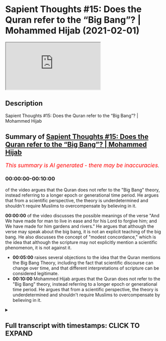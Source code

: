 # Sapient Thoughts #15: Does the Quran refer to the “Big Bang”? | Mohammed Hijab (2021-02-01)

<iframe loading='lazy' allow='autoplay' src='https://www.youtube.com/embed/FPZ57LCYLqQ'></iframe>

## Description

Sapient Thoughts #15: Does the Quran refer to the “Big Bang”? | Mohammed Hijab

## Summary of [Sapient Thoughts #15: Does the Quran refer to the “Big Bang”? | Mohammed Hijab](https://www.youtube.com/watch?v=FPZ57LCYLqQ)


*<span style="color:red; font-size:125%">This summary is AI generated - there may be inaccuracies</span>. [](/)*

### <a onclick="modifyYTiframeseektime('0')">00:00:00-00:10:00</a>

of the video argues that the Quran does not refer to the "Big Bang" theory, instead referring to a longer epoch or generational time period. He argues that from a scientific perspective, the theory is underdetermined and shouldn't require Muslims to overcompensate by believing in it.

**<a onclick="modifyYTiframeseektime('0')">00:00:00</a>** of the video discusses the possible meanings of the verse "And We have made for man to live in ease and for his Lord to forgive him; and We have made for him gardens and rivers." He argues that although the verse may speak about the big bang, it is not an explicit teaching of the big bang. He also discusses the concept of "modest concordance," which is the idea that although the scripture may not explicitly mention a scientific phenomenon, it is not against it.
* **<a onclick="modifyYTiframeseektime('300')">00:05:00</a>** raises several objections to the idea that the Quran mentions the Big Bang Theory, including the fact that scientific discourse can change over time, and that different interpretations of scripture can be considered legitimate.
* **<a onclick="modifyYTiframeseektime('600')">00:10:00</a>** Mohammed Hijab argues that the Quran does not refer to the "Big Bang" theory, instead referring to a longer epoch or generational time period. He argues that from a scientific perspective, the theory is underdetermined and shouldn't require Muslims to overcompensate by believing in it.

<details><summary><h2>Full transcript with timestamps: CLICK TO EXPAND</h2></summary>

<a onclick="modifyYTiframeseektime('2')">0:00:02</a> [Music]  
<a onclick="modifyYTiframeseektime('12')">0:00:12</a> and welcome to another episode of  
<a onclick="modifyYTiframeseektime('14')">0:00:14</a> sapient thoughts where we discuss  
<a onclick="modifyYTiframeseektime('15')">0:00:15</a> theo philosophical issues where we  
<a onclick="modifyYTiframeseektime('17')">0:00:17</a> refute those arguments of the detractors  
<a onclick="modifyYTiframeseektime('19')">0:00:19</a> of islam  
<a onclick="modifyYTiframeseektime('20')">0:00:20</a> in addition to making our own arguments  
<a onclick="modifyYTiframeseektime('22')">0:00:22</a> for the veracity of islam  
<a onclick="modifyYTiframeseektime('24')">0:00:24</a> today inshallah we're going to be  
<a onclick="modifyYTiframeseektime('25')">0:00:25</a> talking about the big bang and whether  
<a onclick="modifyYTiframeseektime('27')">0:00:27</a> or not the quran  
<a onclick="modifyYTiframeseektime('28')">0:00:28</a> talks about the big bang or actively  
<a onclick="modifyYTiframeseektime('30')">0:00:30</a> teaches the big bang  
<a onclick="modifyYTiframeseektime('32')">0:00:32</a> and of course this is a ubiquitous kind  
<a onclick="modifyYTiframeseektime('34')">0:00:34</a> of claim that you find  
<a onclick="modifyYTiframeseektime('35')">0:00:35</a> with those who espouse the scientific  
<a onclick="modifyYTiframeseektime('37')">0:00:37</a> miracles narrative  
<a onclick="modifyYTiframeseektime('38')">0:00:38</a> both in the western world in the  
<a onclick="modifyYTiframeseektime('40')">0:00:40</a> english-speaking world and of course the  
<a onclick="modifyYTiframeseektime('42')">0:00:42</a> middle east as well i'm sure in other  
<a onclick="modifyYTiframeseektime('43')">0:00:43</a> parts of the world  
<a onclick="modifyYTiframeseektime('45')">0:00:45</a> that i don't have access to  
<a onclick="modifyYTiframeseektime('46')">0:00:46</a> unfortunately because my language skills  
<a onclick="modifyYTiframeseektime('48')">0:00:48</a> are limited  
<a onclick="modifyYTiframeseektime('49')">0:00:49</a> but let's say let's answer this question  
<a onclick="modifyYTiframeseektime('52')">0:00:52</a> the question of whether the quran or not  
<a onclick="modifyYTiframeseektime('54')">0:00:54</a> actively speaks about the big bang  
<a onclick="modifyYTiframeseektime('56')">0:00:56</a> before we do this though  
<a onclick="modifyYTiframeseektime('57')">0:00:57</a> i think it's very important to note that  
<a onclick="modifyYTiframeseektime('60')">0:01:00</a> here at sapiens institute we think that  
<a onclick="modifyYTiframeseektime('62')">0:01:02</a> the most sophisticated  
<a onclick="modifyYTiframeseektime('64')">0:01:04</a> way of dealing with the quran in in so  
<a onclick="modifyYTiframeseektime('67')">0:01:07</a> much as  
<a onclick="modifyYTiframeseektime('67')">0:01:07</a> it talks about the naturalistic  
<a onclick="modifyYTiframeseektime('69')">0:01:09</a> phenomena of the world  
<a onclick="modifyYTiframeseektime('70')">0:01:10</a> is to apply a multi-layered approach and  
<a onclick="modifyYTiframeseektime('73')">0:01:13</a> this approach really says that the quran  
<a onclick="modifyYTiframeseektime('75')">0:01:15</a> speaks in a simple and concise yet  
<a onclick="modifyYTiframeseektime('77')">0:01:17</a> powerful and rich  
<a onclick="modifyYTiframeseektime('78')">0:01:18</a> way which communicates with different  
<a onclick="modifyYTiframeseektime('81')">0:01:21</a> audiences from  
<a onclick="modifyYTiframeseektime('82')">0:01:22</a> the 7th century all the way through to  
<a onclick="modifyYTiframeseektime('84')">0:01:24</a> the 21st century  
<a onclick="modifyYTiframeseektime('86')">0:01:26</a> and it also says that when we're looking  
<a onclick="modifyYTiframeseektime('88')">0:01:28</a> at verses  
<a onclick="modifyYTiframeseektime('90')">0:01:30</a> when we're looking at verses we need to  
<a onclick="modifyYTiframeseektime('91')">0:01:31</a> allow ambiguities to  
<a onclick="modifyYTiframeseektime('94')">0:01:34</a> to remain as ambiguities in other words  
<a onclick="modifyYTiframeseektime('96')">0:01:36</a> picking one  
<a onclick="modifyYTiframeseektime('98')">0:01:38</a> of many different interpretations and  
<a onclick="modifyYTiframeseektime('99')">0:01:39</a> claiming that this is a scientific  
<a onclick="modifyYTiframeseektime('100')">0:01:40</a> miracle is a limitation  
<a onclick="modifyYTiframeseektime('102')">0:01:42</a> now obviously this method requires or  
<a onclick="modifyYTiframeseektime('104')">0:01:44</a> the multi-layered method requires a  
<a onclick="modifyYTiframeseektime('106')">0:01:46</a> video in its own right it deserves  
<a onclick="modifyYTiframeseektime('108')">0:01:48</a> uh more attention and of course we're  
<a onclick="modifyYTiframeseektime('109')">0:01:49</a> gonna we're gonna do that  
<a onclick="modifyYTiframeseektime('111')">0:01:51</a> but for the purposes of today we're not  
<a onclick="modifyYTiframeseektime('113')">0:01:53</a> going to be  
<a onclick="modifyYTiframeseektime('114')">0:01:54</a> going into much depth uh however there's  
<a onclick="modifyYTiframeseektime('116')">0:01:56</a> one more thing i think  
<a onclick="modifyYTiframeseektime('117')">0:01:57</a> is important to put forward in terms of  
<a onclick="modifyYTiframeseektime('119')">0:01:59</a> conceptual analysis  
<a onclick="modifyYTiframeseektime('121')">0:02:01</a> which is david schatz his conception or  
<a onclick="modifyYTiframeseektime('124')">0:02:04</a> compartmentalization of concordance into  
<a onclick="modifyYTiframeseektime('127')">0:02:07</a> two different types now what is  
<a onclick="modifyYTiframeseektime('128')">0:02:08</a> concordism  
<a onclick="modifyYTiframeseektime('129')">0:02:09</a> concordism loosely defined is uh  
<a onclick="modifyYTiframeseektime('132')">0:02:12</a> the propensity of a scripture whether  
<a onclick="modifyYTiframeseektime('135')">0:02:15</a> it's the bible or the quran or whatever  
<a onclick="modifyYTiframeseektime('137')">0:02:17</a> to be in agreement with science or to  
<a onclick="modifyYTiframeseektime('139')">0:02:19</a> actually actively teach science now  
<a onclick="modifyYTiframeseektime('141')">0:02:21</a> david chats divides it into two  
<a onclick="modifyYTiframeseektime('142')">0:02:22</a> different things  
<a onclick="modifyYTiframeseektime('143')">0:02:23</a> he refers to as bold concordism and  
<a onclick="modifyYTiframeseektime('145')">0:02:25</a> modest concordism  
<a onclick="modifyYTiframeseektime('146')">0:02:26</a> so bold concordism is really the  
<a onclick="modifyYTiframeseektime('149')">0:02:29</a> postulation that the scripture is  
<a onclick="modifyYTiframeseektime('151')">0:02:31</a> actively speaking about said  
<a onclick="modifyYTiframeseektime('153')">0:02:33</a> scientific phenomena and modest  
<a onclick="modifyYTiframeseektime('155')">0:02:35</a> concordism is that the scripture  
<a onclick="modifyYTiframeseektime('156')">0:02:36</a> may not speak about it in such explicit  
<a onclick="modifyYTiframeseektime('159')">0:02:39</a> terms  
<a onclick="modifyYTiframeseektime('159')">0:02:39</a> but indeed uh is not against it in such  
<a onclick="modifyYTiframeseektime('162')">0:02:42</a> explicit terms  
<a onclick="modifyYTiframeseektime('164')">0:02:44</a> whatever said phenomena is i think the  
<a onclick="modifyYTiframeseektime('166')">0:02:46</a> modest concordance position  
<a onclick="modifyYTiframeseektime('168')">0:02:48</a> is much more tenable from a  
<a onclick="modifyYTiframeseektime('170')">0:02:50</a> hermeneutical and executive perspective  
<a onclick="modifyYTiframeseektime('172')">0:02:52</a> now let's move on to this uh this big  
<a onclick="modifyYTiframeseektime('174')">0:02:54</a> bang example and  
<a onclick="modifyYTiframeseektime('176')">0:02:56</a> and look at the verses so obviously this  
<a onclick="modifyYTiframeseektime('178')">0:02:58</a> is chapter number 21 verse number 30  
<a onclick="modifyYTiframeseektime('180')">0:03:00</a> where allah says you know that the unit  
<a onclick="modifyYTiframeseektime('183')">0:03:03</a> the heavens and the earth  
<a onclick="modifyYTiframeseektime('186')">0:03:06</a> they were both one piece so we separated  
<a onclick="modifyYTiframeseektime('188')">0:03:08</a> them this is a loose translation and  
<a onclick="modifyYTiframeseektime('190')">0:03:10</a> it's a very legitimate translation  
<a onclick="modifyYTiframeseektime('192')">0:03:12</a> because if you look at  
<a onclick="modifyYTiframeseektime('193')">0:03:13</a> the exegetes like tabari and even kefir  
<a onclick="modifyYTiframeseektime('195')">0:03:15</a> and  
<a onclick="modifyYTiframeseektime('196')">0:03:16</a> all of these major kind of exegetes of  
<a onclick="modifyYTiframeseektime('198')">0:03:18</a> the past  
<a onclick="modifyYTiframeseektime('199')">0:03:19</a> and obviously also the arabic language  
<a onclick="modifyYTiframeseektime('202')">0:03:22</a> and  
<a onclick="modifyYTiframeseektime('203')">0:03:23</a> literally just means for something to be  
<a onclick="modifyYTiframeseektime('206')">0:03:26</a> together  
<a onclick="modifyYTiframeseektime('207')">0:03:27</a> and for them to be separated however  
<a onclick="modifyYTiframeseektime('210')">0:03:30</a> when you look at what these exegetes say  
<a onclick="modifyYTiframeseektime('211')">0:03:31</a> they do actually  
<a onclick="modifyYTiframeseektime('214')">0:03:34</a> expound on different types of meaning so  
<a onclick="modifyYTiframeseektime('216')">0:03:36</a> for example yes it does say that the  
<a onclick="modifyYTiframeseektime('218')">0:03:38</a> heavens and the earth were together and  
<a onclick="modifyYTiframeseektime('219')">0:03:39</a> then we cleared them asunder or have we  
<a onclick="modifyYTiframeseektime('221')">0:03:41</a> separated them or whatever you want to  
<a onclick="modifyYTiframeseektime('223')">0:03:43</a> translate it but they also say  
<a onclick="modifyYTiframeseektime('226')">0:03:46</a> that this could mean that this is when  
<a onclick="modifyYTiframeseektime('228')">0:03:48</a> the uh  
<a onclick="modifyYTiframeseektime('229')">0:03:49</a> the same or the skies started to rain  
<a onclick="modifyYTiframeseektime('232')">0:03:52</a> and when the  
<a onclick="modifyYTiframeseektime('233')">0:03:53</a> uh grounds started to produce vegetation  
<a onclick="modifyYTiframeseektime('236')">0:03:56</a> this is another exegesis that is  
<a onclick="modifyYTiframeseektime('238')">0:03:58</a> of the same verse and many of the salaf  
<a onclick="modifyYTiframeseektime('240')">0:04:00</a> and many of those medieval commentators  
<a onclick="modifyYTiframeseektime('242')">0:04:02</a> took this as the as the primary meaning  
<a onclick="modifyYTiframeseektime('244')">0:04:04</a> in fact and that is why  
<a onclick="modifyYTiframeseektime('246')">0:04:06</a> uh the next verse talks about we have  
<a onclick="modifyYTiframeseektime('248')">0:04:08</a> made for more to every living thing that  
<a onclick="modifyYTiframeseektime('249')">0:04:09</a> says it makes more sense in that sense  
<a onclick="modifyYTiframeseektime('251')">0:04:11</a> but we will leave both of those  
<a onclick="modifyYTiframeseektime('253')">0:04:13</a> interpretations as valid interpretations  
<a onclick="modifyYTiframeseektime('256')">0:04:16</a> now those interpretations and more have  
<a onclick="modifyYTiframeseektime('259')">0:04:19</a> been said about this verse  
<a onclick="modifyYTiframeseektime('260')">0:04:20</a> so to choose one of them are we  
<a onclick="modifyYTiframeseektime('262')">0:04:22</a> justified in choosing one of them  
<a onclick="modifyYTiframeseektime('264')">0:04:24</a> because the  
<a onclick="modifyYTiframeseektime('264')">0:04:24</a> dominant scientific theory of the day  
<a onclick="modifyYTiframeseektime('268')">0:04:28</a> is espouses or is closer to that one of  
<a onclick="modifyYTiframeseektime('271')">0:04:31</a> them  
<a onclick="modifyYTiframeseektime('272')">0:04:32</a> i think we should be more reserved and  
<a onclick="modifyYTiframeseektime('274')">0:04:34</a> conservative with this because quite  
<a onclick="modifyYTiframeseektime('275')">0:04:35</a> frankly  
<a onclick="modifyYTiframeseektime('276')">0:04:36</a> of all the different kinds of sciences  
<a onclick="modifyYTiframeseektime('278')">0:04:38</a> that are out there you could argue  
<a onclick="modifyYTiframeseektime('279')">0:04:39</a> making  
<a onclick="modifyYTiframeseektime('280')">0:04:40</a> a strong argument that physics and  
<a onclick="modifyYTiframeseektime('282')">0:04:42</a> especially astronomy is the most  
<a onclick="modifyYTiframeseektime('284')">0:04:44</a> volatile in terms of change i mean  
<a onclick="modifyYTiframeseektime('286')">0:04:46</a> paradigm shifts  
<a onclick="modifyYTiframeseektime('287')">0:04:47</a> we know not only the newtonian to  
<a onclick="modifyYTiframeseektime('289')">0:04:49</a> einsteinian shift but all kinds of  
<a onclick="modifyYTiframeseektime('291')">0:04:51</a> theories have been  
<a onclick="modifyYTiframeseektime('292')">0:04:52</a> elaborated upon in the last hundred  
<a onclick="modifyYTiframeseektime('294')">0:04:54</a> years in science and astronomy i mean  
<a onclick="modifyYTiframeseektime('296')">0:04:56</a> string theory oscillating universe  
<a onclick="modifyYTiframeseektime('298')">0:04:58</a> eternal universes i mean you can see  
<a onclick="modifyYTiframeseektime('300')">0:05:00</a> from the from the writings of some of  
<a onclick="modifyYTiframeseektime('302')">0:05:02</a> the  
<a onclick="modifyYTiframeseektime('302')">0:05:02</a> most prominent scientists that we have  
<a onclick="modifyYTiframeseektime('303')">0:05:03</a> like roger penrose for example and in 10  
<a onclick="modifyYTiframeseektime('306')">0:05:06</a> or 20 years he changes his mind on very  
<a onclick="modifyYTiframeseektime('308')">0:05:08</a> foundational issues when it comes to  
<a onclick="modifyYTiframeseektime('309')">0:05:09</a> cosmology  
<a onclick="modifyYTiframeseektime('310')">0:05:10</a> therefore to pin you know a verse in the  
<a onclick="modifyYTiframeseektime('313')">0:05:13</a> quran  
<a onclick="modifyYTiframeseektime('314')">0:05:14</a> on the changing and courageable and  
<a onclick="modifyYTiframeseektime('319')">0:05:19</a> moving if you like scientific discourse  
<a onclick="modifyYTiframeseektime('322')">0:05:22</a> i think is quite dangerous because  
<a onclick="modifyYTiframeseektime('323')">0:05:23</a> what if in 50 years in 70 years or 100  
<a onclick="modifyYTiframeseektime('326')">0:05:26</a> years  
<a onclick="modifyYTiframeseektime('327')">0:05:27</a> the dominant cosmology is different and  
<a onclick="modifyYTiframeseektime('330')">0:05:30</a> that is a  
<a onclick="modifyYTiframeseektime('330')">0:05:30</a> very plausible scientific possibility  
<a onclick="modifyYTiframeseektime('333')">0:05:33</a> it's extremely plausible for the  
<a onclick="modifyYTiframeseektime('335')">0:05:35</a> dominant  
<a onclick="modifyYTiframeseektime('336')">0:05:36</a> cosmology to have shifted and for this  
<a onclick="modifyYTiframeseektime('338')">0:05:38</a> reason this for me defines another  
<a onclick="modifyYTiframeseektime('340')">0:05:40</a> limitation of saying that the quran  
<a onclick="modifyYTiframeseektime('342')">0:05:42</a> talks about the big bang theory  
<a onclick="modifyYTiframeseektime('344')">0:05:44</a> which is that okay if you if you're  
<a onclick="modifyYTiframeseektime('346')">0:05:46</a> saying this today let's see if you  
<a onclick="modifyYTiframeseektime('348')">0:05:48</a> remain consistent  
<a onclick="modifyYTiframeseektime('348')">0:05:48</a> maybe if your grandchildren remain  
<a onclick="modifyYTiframeseektime('350')">0:05:50</a> consistent that have the same  
<a onclick="modifyYTiframeseektime('352')">0:05:52</a> methodology where all of these western  
<a onclick="modifyYTiframeseektime('355')">0:05:55</a> scientists  
<a onclick="modifyYTiframeseektime('356')">0:05:56</a> are now changing their mind and it  
<a onclick="modifyYTiframeseektime('358')">0:05:58</a> becomes an oscillating theory  
<a onclick="modifyYTiframeseektime('359')">0:05:59</a> and then maybe you go to another  
<a onclick="modifyYTiframeseektime('361')">0:06:01</a> interpretation but this movement  
<a onclick="modifyYTiframeseektime('364')">0:06:04</a> of science and also the fact that there  
<a onclick="modifyYTiframeseektime('365')">0:06:05</a> are different interpretations  
<a onclick="modifyYTiframeseektime('368')">0:06:08</a> kind of says to me that we shouldn't be  
<a onclick="modifyYTiframeseektime('370')">0:06:10</a> cherry-picking verses and trying to make  
<a onclick="modifyYTiframeseektime('372')">0:06:12</a> them match  
<a onclick="modifyYTiframeseektime('373')">0:06:13</a> you know the interpretations match with  
<a onclick="modifyYTiframeseektime('374')">0:06:14</a> modern-day scientific phenomena  
<a onclick="modifyYTiframeseektime('376')">0:06:16</a> because if we do that we're actually  
<a onclick="modifyYTiframeseektime('378')">0:06:18</a> outlining a failed  
<a onclick="modifyYTiframeseektime('380')">0:06:20</a> hermeneutic and we are actually  
<a onclick="modifyYTiframeseektime('382')">0:06:22</a> justifying for those  
<a onclick="modifyYTiframeseektime('384')">0:06:24</a> individuals who are attacking islam the  
<a onclick="modifyYTiframeseektime('386')">0:06:26</a> detractors of islam  
<a onclick="modifyYTiframeseektime('387')">0:06:27</a> who use one of many interpretations  
<a onclick="modifyYTiframeseektime('390')">0:06:30</a> which might be unscientific and  
<a onclick="modifyYTiframeseektime('391')">0:06:31</a> legitimate through the language  
<a onclick="modifyYTiframeseektime('393')">0:06:33</a> that this is a legitimate recourse so if  
<a onclick="modifyYTiframeseektime('396')">0:06:36</a> we're saying that we will  
<a onclick="modifyYTiframeseektime('397')">0:06:37</a> we'll take one of many different  
<a onclick="modifyYTiframeseektime('398')">0:06:38</a> interpretations and now we're going to  
<a onclick="modifyYTiframeseektime('399')">0:06:39</a> elaborate upon that  
<a onclick="modifyYTiframeseektime('401')">0:06:41</a> then that what that does is it opens a  
<a onclick="modifyYTiframeseektime('402')">0:06:42</a> can of worms because now  
<a onclick="modifyYTiframeseektime('404')">0:06:44</a> the uh the detractor or anti-muslim  
<a onclick="modifyYTiframeseektime('406')">0:06:46</a> apologist is well  
<a onclick="modifyYTiframeseektime('408')">0:06:48</a> justified in saying that according to  
<a onclick="modifyYTiframeseektime('409')">0:06:49</a> the quran the heaven oh sorry the earth  
<a onclick="modifyYTiframeseektime('412')">0:06:52</a> was created before the heaven for  
<a onclick="modifyYTiframeseektime('413')">0:06:53</a> example  
<a onclick="modifyYTiframeseektime('414')">0:06:54</a> and this is the opinion of this person  
<a onclick="modifyYTiframeseektime('415')">0:06:55</a> and that that person  
<a onclick="modifyYTiframeseektime('417')">0:06:57</a> will will come back and say well hold on  
<a onclick="modifyYTiframeseektime('418')">0:06:58</a> the opinion of the other person and that  
<a onclick="modifyYTiframeseektime('419')">0:06:59</a> person  
<a onclick="modifyYTiframeseektime('420')">0:07:00</a> is opposite to that well they'll say  
<a onclick="modifyYTiframeseektime('422')">0:07:02</a> well hold on you have justified to  
<a onclick="modifyYTiframeseektime('424')">0:07:04</a> yourself  
<a onclick="modifyYTiframeseektime('425')">0:07:05</a> taking an ambiguous verse and and saying  
<a onclick="modifyYTiframeseektime('428')">0:07:08</a> that it means this  
<a onclick="modifyYTiframeseektime('429')">0:07:09</a> when there are these other alternate  
<a onclick="modifyYTiframeseektime('430')">0:07:10</a> linguistic alternatives and exegetical  
<a onclick="modifyYTiframeseektime('432')">0:07:12</a> alternatives  
<a onclick="modifyYTiframeseektime('433')">0:07:13</a> so why are we not within our rights to  
<a onclick="modifyYTiframeseektime('436')">0:07:16</a> choose unscientific  
<a onclick="modifyYTiframeseektime('437')">0:07:17</a> interpretations and say this is what it  
<a onclick="modifyYTiframeseektime('439')">0:07:19</a> means well in fact this  
<a onclick="modifyYTiframeseektime('441')">0:07:21</a> whole idea of using ambiguous verses  
<a onclick="modifyYTiframeseektime('444')">0:07:24</a> which have more than one interpretation  
<a onclick="modifyYTiframeseektime('446')">0:07:26</a> and running with it is exactly the  
<a onclick="modifyYTiframeseektime('448')">0:07:28</a> opposite  
<a onclick="modifyYTiframeseektime('449')">0:07:29</a> exactly the opposite of what allah tells  
<a onclick="modifyYTiframeseektime('451')">0:07:31</a> us  
<a onclick="modifyYTiframeseektime('457')">0:07:37</a> that there are this chapter three verse  
<a onclick="modifyYTiframeseektime('458')">0:07:38</a> seven it says that this book has  
<a onclick="modifyYTiframeseektime('460')">0:07:40</a> verses which are foundational and others  
<a onclick="modifyYTiframeseektime('462')">0:07:42</a> which  
<a onclick="modifyYTiframeseektime('467')">0:07:47</a> for those people who have swerving in  
<a onclick="modifyYTiframeseektime('469')">0:07:49</a> their hearts or some kind of deviance in  
<a onclick="modifyYTiframeseektime('471')">0:07:51</a> their hearts they will choose  
<a onclick="modifyYTiframeseektime('473')">0:07:53</a> yes those interpretations that they  
<a onclick="modifyYTiframeseektime('477')">0:07:57</a> which are ambiguous and they don't know  
<a onclick="modifyYTiframeseektime('479')">0:07:59</a> what the the verse goes on to say they  
<a onclick="modifyYTiframeseektime('481')">0:08:01</a> don't know what these interpret no one  
<a onclick="modifyYTiframeseektime('482')">0:08:02</a> knows  
<a onclick="modifyYTiframeseektime('483')">0:08:03</a> what these the interpretation actually  
<a onclick="modifyYTiframeseektime('485')">0:08:05</a> definitely definitively means except for  
<a onclick="modifyYTiframeseektime('487')">0:08:07</a> allah  
<a onclick="modifyYTiframeseektime('487')">0:08:07</a> and some say well also those who are  
<a onclick="modifyYTiframeseektime('490')">0:08:10</a> very  
<a onclick="modifyYTiframeseektime('490')">0:08:10</a> grounded in knowledge and some say no  
<a onclick="modifyYTiframeseektime('493')">0:08:13</a> not even those because the sentence  
<a onclick="modifyYTiframeseektime('494')">0:08:14</a> starts  
<a onclick="modifyYTiframeseektime('495')">0:08:15</a> and that's another discussion but the  
<a onclick="modifyYTiframeseektime('496')">0:08:16</a> idea is that choosing one of many  
<a onclick="modifyYTiframeseektime('498')">0:08:18</a> different  
<a onclick="modifyYTiframeseektime('499')">0:08:19</a> interpretations and insisting that this  
<a onclick="modifyYTiframeseektime('501')">0:08:21</a> is what the quran says  
<a onclick="modifyYTiframeseektime('503')">0:08:23</a> is not the the sophisticated  
<a onclick="modifyYTiframeseektime('505')">0:08:25</a> hermeneutical method  
<a onclick="modifyYTiframeseektime('506')">0:08:26</a> and in fact it can go into what  
<a onclick="modifyYTiframeseektime('510')">0:08:30</a> you may say about allah which you don't  
<a onclick="modifyYTiframeseektime('512')">0:08:32</a> know it may go into that  
<a onclick="modifyYTiframeseektime('514')">0:08:34</a> or it could go into what the prophet  
<a onclick="modifyYTiframeseektime('515')">0:08:35</a> says  
<a onclick="modifyYTiframeseektime('518')">0:08:38</a> whoever lies about me intentionally then  
<a onclick="modifyYTiframeseektime('520')">0:08:40</a> let him prepare his sea in the hell fire  
<a onclick="modifyYTiframeseektime('522')">0:08:42</a> where you know that there are other  
<a onclick="modifyYTiframeseektime('523')">0:08:43</a> interpretations but you're intentionally  
<a onclick="modifyYTiframeseektime('525')">0:08:45</a> choosing one  
<a onclick="modifyYTiframeseektime('526')">0:08:46</a> so you can fit it with a particular  
<a onclick="modifyYTiframeseektime('527')">0:08:47</a> narrative and so this is problematic so  
<a onclick="modifyYTiframeseektime('531')">0:08:51</a> from all of those perspectives and that  
<a onclick="modifyYTiframeseektime('533')">0:08:53</a> you have  
<a onclick="modifyYTiframeseektime('534')">0:08:54</a> changing science that it's a  
<a onclick="modifyYTiframeseektime('536')">0:08:56</a> cherry-picking approach  
<a onclick="modifyYTiframeseektime('537')">0:08:57</a> that you know it's limited and you know  
<a onclick="modifyYTiframeseektime('540')">0:09:00</a> you could even say one of the possible  
<a onclick="modifyYTiframeseektime('541')">0:09:01</a> assumptions i'm not saying it's a  
<a onclick="modifyYTiframeseektime('542')">0:09:02</a> definitive or something  
<a onclick="modifyYTiframeseektime('543')">0:09:03</a> is that if it is talking about the big  
<a onclick="modifyYTiframeseektime('545')">0:09:05</a> bang if let's say that chapter 21 verse  
<a onclick="modifyYTiframeseektime('548')">0:09:08</a> number 30  
<a onclick="modifyYTiframeseektime('548')">0:09:08</a> is talking about the big bang if it is  
<a onclick="modifyYTiframeseektime('551')">0:09:11</a> talking about the big bang  
<a onclick="modifyYTiframeseektime('552')">0:09:12</a> does that mean to say that those people  
<a onclick="modifyYTiframeseektime('554')">0:09:14</a> in the 7th century who had no knowledge  
<a onclick="modifyYTiframeseektime('556')">0:09:16</a> of astronomy  
<a onclick="modifyYTiframeseektime('556')">0:09:16</a> would have had this verse or the meaning  
<a onclick="modifyYTiframeseektime('559')">0:09:19</a> of this veil to them  
<a onclick="modifyYTiframeseektime('560')">0:09:20</a> like they wouldn't understand the  
<a onclick="modifyYTiframeseektime('562')">0:09:22</a> implications of the big bang and so this  
<a onclick="modifyYTiframeseektime('564')">0:09:24</a> verse would  
<a onclick="modifyYTiframeseektime('564')">0:09:24</a> be meaningless or very very close to  
<a onclick="modifyYTiframeseektime('567')">0:09:27</a> being meaningless to them  
<a onclick="modifyYTiframeseektime('568')">0:09:28</a> so that would be a yani this this could  
<a onclick="modifyYTiframeseektime('571')">0:09:31</a> be something which is also damaging  
<a onclick="modifyYTiframeseektime('573')">0:09:33</a> the truth of the matter is this verse  
<a onclick="modifyYTiframeseektime('575')">0:09:35</a> does indicate to us that there was some  
<a onclick="modifyYTiframeseektime('577')">0:09:37</a> kind of separation  
<a onclick="modifyYTiframeseektime('578')">0:09:38</a> but we don't know allah what exactly  
<a onclick="modifyYTiframeseektime('580')">0:09:40</a> cosmologically it's talking  
<a onclick="modifyYTiframeseektime('582')">0:09:42</a> about and similarly  
<a onclick="modifyYTiframeseektime('586')">0:09:46</a> you know the the heaven we have in  
<a onclick="modifyYTiframeseektime('588')">0:09:48</a> chapter 51 of the quran the heaven we  
<a onclick="modifyYTiframeseektime('589')">0:09:49</a> have created it with power  
<a onclick="modifyYTiframeseektime('591')">0:09:51</a> and we we are steadily expanding it now  
<a onclick="modifyYTiframeseektime('593')">0:09:53</a> yes there are some people  
<a onclick="modifyYTiframeseektime('595')">0:09:55</a> even terribly that i've looked at the  
<a onclick="modifyYTiframeseektime('597')">0:09:57</a> tephasia in the exegetes that say that  
<a onclick="modifyYTiframeseektime('599')">0:09:59</a> uh musayan does mean expanding there are  
<a onclick="modifyYTiframeseektime('602')">0:10:02</a> some tabernacles who say that  
<a onclick="modifyYTiframeseektime('604')">0:10:04</a> like for example abdul rahman ibn zaid  
<a onclick="modifyYTiframeseektime('606')">0:10:06</a> even islam and i've read this in  
<a onclick="modifyYTiframeseektime('608')">0:10:08</a> uh even jose's kittep  
<a onclick="modifyYTiframeseektime('613')">0:10:13</a> and so this is definitely represented in  
<a onclick="modifyYTiframeseektime('614')">0:10:14</a> the literature i'm not taking that away  
<a onclick="modifyYTiframeseektime('616')">0:10:16</a> from  
<a onclick="modifyYTiframeseektime('617')">0:10:17</a> from that however there's a few issues  
<a onclick="modifyYTiframeseektime('619')">0:10:19</a> it says  
<a onclick="modifyYTiframeseektime('622')">0:10:22</a> dunya for example and we know and we've  
<a onclick="modifyYTiframeseektime('624')">0:10:24</a> talked about this in other episodes that  
<a onclick="modifyYTiframeseektime('626')">0:10:26</a> means all that isn't all that is above  
<a onclick="modifyYTiframeseektime('628')">0:10:28</a> and so this does not necessitate that  
<a onclick="modifyYTiframeseektime('630')">0:10:30</a> it's just a worldly dunya  
<a onclick="modifyYTiframeseektime('632')">0:10:32</a> that we associate with the universe so  
<a onclick="modifyYTiframeseektime('634')">0:10:34</a> this might be talking about something  
<a onclick="modifyYTiframeseektime('635')">0:10:35</a> which is completely  
<a onclick="modifyYTiframeseektime('636')">0:10:36</a> above and beyond our understanding  
<a onclick="modifyYTiframeseektime('638')">0:10:38</a> because we haven't even  
<a onclick="modifyYTiframeseektime('639')">0:10:39</a> accessed the other six heavens for  
<a onclick="modifyYTiframeseektime('641')">0:10:41</a> example and it could be talking  
<a onclick="modifyYTiframeseektime('643')">0:10:43</a> something above the six heavens because  
<a onclick="modifyYTiframeseektime('644')">0:10:44</a> sama  
<a onclick="modifyYTiframeseektime('645')">0:10:45</a> could involve the kursi and technically  
<a onclick="modifyYTiframeseektime('647')">0:10:47</a> so why are we getting ourselves okay  
<a onclick="modifyYTiframeseektime('649')">0:10:49</a> it's talking about the expanding  
<a onclick="modifyYTiframeseektime('650')">0:10:50</a> universe for sure  
<a onclick="modifyYTiframeseektime('651')">0:10:51</a> we don't know allah if it's talking  
<a onclick="modifyYTiframeseektime('653')">0:10:53</a> about the expanding universe for sure  
<a onclick="modifyYTiframeseektime('655')">0:10:55</a> because  
<a onclick="modifyYTiframeseektime('655')">0:10:55</a> quite frankly the majority of exegete  
<a onclick="modifyYTiframeseektime('657')">0:10:57</a> says  
<a onclick="modifyYTiframeseektime('663')">0:11:03</a> we're able to do so allah we created the  
<a onclick="modifyYTiframeseektime('666')">0:11:06</a> heaven with power and we were able to do  
<a onclick="modifyYTiframeseektime('667')">0:11:07</a> so  
<a onclick="modifyYTiframeseektime('668')">0:11:08</a> and there's no contradiction between the  
<a onclick="modifyYTiframeseektime('669')">0:11:09</a> two meanings and yes it could mean both  
<a onclick="modifyYTiframeseektime('671')">0:11:11</a> but to insist it's talking about the  
<a onclick="modifyYTiframeseektime('673')">0:11:13</a> expanding universe in redshift  
<a onclick="modifyYTiframeseektime('674')">0:11:14</a> i think it's a bit uh is a bit much and  
<a onclick="modifyYTiframeseektime('677')">0:11:17</a> if you do insist it's definitely talking  
<a onclick="modifyYTiframeseektime('679')">0:11:19</a> about this and this is how we should  
<a onclick="modifyYTiframeseektime('680')">0:11:20</a> understand the verse  
<a onclick="modifyYTiframeseektime('681')">0:11:21</a> then once again the cherry-picking  
<a onclick="modifyYTiframeseektime('682')">0:11:22</a> approach and the inconsistencies of it  
<a onclick="modifyYTiframeseektime('685')">0:11:25</a> you'd have to  
<a onclick="modifyYTiframeseektime('685')">0:11:25</a> afford for the hasam for the  
<a onclick="modifyYTiframeseektime('687')">0:11:27</a> interlocutor which in this case will be  
<a onclick="modifyYTiframeseektime('689')">0:11:29</a> the anti-muslim  
<a onclick="modifyYTiframeseektime('690')">0:11:30</a> apologist who's going to use  
<a onclick="modifyYTiframeseektime('692')">0:11:32</a> unscientific interpretations in much the  
<a onclick="modifyYTiframeseektime('693')">0:11:33</a> same way  
<a onclick="modifyYTiframeseektime('694')">0:11:34</a> as you're using scientific ones so what  
<a onclick="modifyYTiframeseektime('696')">0:11:36</a> needs to be done here is we need to  
<a onclick="modifyYTiframeseektime('698')">0:11:38</a> remain consistent and we need to  
<a onclick="modifyYTiframeseektime('701')">0:11:41</a> understand the limits  
<a onclick="modifyYTiframeseektime('702')">0:11:42</a> of of using this kind of uh evidence  
<a onclick="modifyYTiframeseektime('705')">0:11:45</a> and what quite frankly in the last 20 or  
<a onclick="modifyYTiframeseektime('707')">0:11:47</a> 30 years we've seen the the strengths  
<a onclick="modifyYTiframeseektime('708')">0:11:48</a> and uh  
<a onclick="modifyYTiframeseektime('709')">0:11:49</a> weaknesses of this the advantages and  
<a onclick="modifyYTiframeseektime('711')">0:11:51</a> disadvantages the advantages if you  
<a onclick="modifyYTiframeseektime('713')">0:11:53</a> from a dower perspective quite frankly  
<a onclick="modifyYTiframeseektime('714')">0:11:54</a> if you try and bring people into islam  
<a onclick="modifyYTiframeseektime('716')">0:11:56</a> because of this  
<a onclick="modifyYTiframeseektime('716')">0:11:56</a> those people that you bring into islam  
<a onclick="modifyYTiframeseektime('718')">0:11:58</a> because of this will be most affected by  
<a onclick="modifyYTiframeseektime('720')">0:12:00</a> the anti-islamic apologists  
<a onclick="modifyYTiframeseektime('722')">0:12:02</a> when they provide for them for for them  
<a onclick="modifyYTiframeseektime('725')">0:12:05</a> equal or similar types of argumentation  
<a onclick="modifyYTiframeseektime('727')">0:12:07</a> using equal or similar  
<a onclick="modifyYTiframeseektime('729')">0:12:09</a> uh methods and so it could  
<a onclick="modifyYTiframeseektime('732')">0:12:12</a> and we have seen and we have the  
<a onclick="modifyYTiframeseektime('733')">0:12:13</a> evidence that it could increase apostasy  
<a onclick="modifyYTiframeseektime('735')">0:12:15</a> for those particular individuals  
<a onclick="modifyYTiframeseektime('737')">0:12:17</a> who have been convinced of islam because  
<a onclick="modifyYTiframeseektime('739')">0:12:19</a> of that reason so one has to  
<a onclick="modifyYTiframeseektime('740')">0:12:20</a> exercise extreme caution here and they  
<a onclick="modifyYTiframeseektime('743')">0:12:23</a> have to be consistent  
<a onclick="modifyYTiframeseektime('744')">0:12:24</a> and they have and they have to do  
<a onclick="modifyYTiframeseektime('745')">0:12:25</a> justice to the quran and leave that  
<a onclick="modifyYTiframeseektime('747')">0:12:27</a> which is ambiguous as ambiguous  
<a onclick="modifyYTiframeseektime('749')">0:12:29</a> and speak with um speak with  
<a onclick="modifyYTiframeseektime('753')">0:12:33</a> with a sophisticated tongue not when  
<a onclick="modifyYTiframeseektime('755')">0:12:35</a> when when it's an ambiguous verse  
<a onclick="modifyYTiframeseektime('757')">0:12:37</a> because  
<a onclick="modifyYTiframeseektime('757')">0:12:37</a> no one knows really what this verse  
<a onclick="modifyYTiframeseektime('759')">0:12:39</a> exactly is talking about  
<a onclick="modifyYTiframeseektime('760')">0:12:40</a> and i hope that answers the question but  
<a onclick="modifyYTiframeseektime('763')">0:12:43</a> finally i will say as  
<a onclick="modifyYTiframeseektime('764')">0:12:44</a> muslims can we believe in the big bang  
<a onclick="modifyYTiframeseektime('765')">0:12:45</a> and can we believe in the expanding  
<a onclick="modifyYTiframeseektime('767')">0:12:47</a> universe  
<a onclick="modifyYTiframeseektime('768')">0:12:48</a> and redshift in the beginning of the  
<a onclick="modifyYTiframeseektime('769')">0:12:49</a> universe absolutely i don't see any  
<a onclick="modifyYTiframeseektime('770')">0:12:50</a> problem with that and in other  
<a onclick="modifyYTiframeseektime('772')">0:12:52</a> videos you see that we're talking about  
<a onclick="modifyYTiframeseektime('773')">0:12:53</a> for example the the days meaning  
<a onclick="modifyYTiframeseektime('775')">0:12:55</a> something which is longer  
<a onclick="modifyYTiframeseektime('777')">0:12:57</a> an epoch or generational time period so  
<a onclick="modifyYTiframeseektime('779')">0:12:59</a> it doesn't need to mean  
<a onclick="modifyYTiframeseektime('780')">0:13:00</a> a 24-hour period so from those  
<a onclick="modifyYTiframeseektime('782')">0:13:02</a> perspectives i see no harm  
<a onclick="modifyYTiframeseektime('784')">0:13:04</a> in believing the big bang theory so long  
<a onclick="modifyYTiframeseektime('785')">0:13:05</a> as you believe that allah is the one who  
<a onclick="modifyYTiframeseektime('787')">0:13:07</a> created or  
<a onclick="modifyYTiframeseektime('788')">0:13:08</a> who initiated it yeah i don't see any  
<a onclick="modifyYTiframeseektime('791')">0:13:11</a> issue with believing it so long as allah  
<a onclick="modifyYTiframeseektime('793')">0:13:13</a> is the orchestrator of it  
<a onclick="modifyYTiframeseektime('794')">0:13:14</a> and he is this is part of his hulk but  
<a onclick="modifyYTiframeseektime('796')">0:13:16</a> you should from a scientific perspective  
<a onclick="modifyYTiframeseektime('799')">0:13:19</a> be a little bit more less eager and a  
<a onclick="modifyYTiframeseektime('802')">0:13:22</a> bit more  
<a onclick="modifyYTiframeseektime('803')">0:13:23</a> use the word agnostic really because we  
<a onclick="modifyYTiframeseektime('804')">0:13:24</a> don't know for sure how far  
<a onclick="modifyYTiframeseektime('806')">0:13:26</a> this big bang theory is uh  
<a onclick="modifyYTiframeseektime('809')">0:13:29</a> is true because quite frankly it's  
<a onclick="modifyYTiframeseektime('811')">0:13:31</a> underdetermined from a  
<a onclick="modifyYTiframeseektime('813')">0:13:33</a> philosophy of science perspective  
<a onclick="modifyYTiframeseektime('814')">0:13:34</a> there's like maybe 16 or 17  
<a onclick="modifyYTiframeseektime('817')">0:13:37</a> differing models with very similar  
<a onclick="modifyYTiframeseektime('819')">0:13:39</a> epistemic weight  
<a onclick="modifyYTiframeseektime('820')">0:13:40</a> and so this under determination should  
<a onclick="modifyYTiframeseektime('822')">0:13:42</a> allow us to realize  
<a onclick="modifyYTiframeseektime('824')">0:13:44</a> that from an islamic perspective of vani  
<a onclick="modifyYTiframeseektime('826')">0:13:46</a> and it's not  
<a onclick="modifyYTiframeseektime('827')">0:13:47</a> qatari and therefore we should not uh  
<a onclick="modifyYTiframeseektime('830')">0:13:50</a> which means it's  
<a onclick="modifyYTiframeseektime('831')">0:13:51</a> speculative and it's not something which  
<a onclick="modifyYTiframeseektime('832')">0:13:52</a> is certain  
<a onclick="modifyYTiframeseektime('834')">0:13:54</a> uh and so we shouldn't need to feel the  
<a onclick="modifyYTiframeseektime('837')">0:13:57</a> need to really  
<a onclick="modifyYTiframeseektime('838')">0:13:58</a> uh overcompensate here with this issue  
<a onclick="modifyYTiframeseektime('840')">0:14:00</a> and i hope it answers the question of  
<a onclick="modifyYTiframeseektime('841')">0:14:01</a> salaam alaikum  
<a onclick="modifyYTiframeseektime('845')">0:14:05</a> [Music]  
</details>